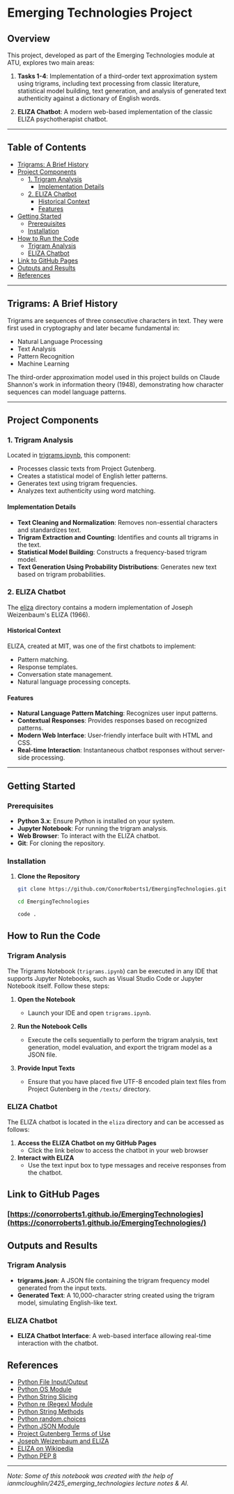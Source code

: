 # Emerging Technologies Project

## Overview

This project, developed as part of the Emerging Technologies module at ATU, explores two main areas:

1. **Tasks 1-4**: Implementation of a third-order text approximation system using trigrams, including text processing from classic literature, statistical model building, text generation, and analysis of generated text authenticity against a dictionary of English words.

2. **ELIZA Chatbot**: A modern web-based implementation of the classic ELIZA psychotherapist chatbot.

---

## Table of Contents

- [Trigrams: A Brief History](#trigrams-a-brief-history)
- [Project Components](#project-components)
   - [1. Trigram Analysis](#1-trigram-analysis)
      - [Implementation Details](#implementation-details)
   - [2. ELIZA Chatbot](#2-eliza-chatbot)
      - [Historical Context](#historical-context)
      - [Features](#features)
- [Getting Started](#getting-started)
   - [Prerequisites](#prerequisites)
   - [Installation](#installation)
- [How to Run the Code](#how-to-run-the-code)
   - [Trigram Analysis](#trigram-analysis)
   - [ELIZA Chatbot](#eliza-chatbot)
- [Link to GitHub Pages](#link-to-github-pages)
- [Outputs and Results](#outputs-and-results)
- [References](#references)


---

## Trigrams: A Brief History

Trigrams are sequences of three consecutive characters in text. They were first used in cryptography and later became fundamental in:

- Natural Language Processing
- Text Analysis
- Pattern Recognition
- Machine Learning

The third-order approximation model used in this project builds on Claude Shannon's work in information theory (1948), demonstrating how character sequences can model language patterns.

---

## Project Components

### 1. Trigram Analysis
Located in [trigrams.ipynb](trigrams.ipynb), this component:
- Processes classic texts from Project Gutenberg.
- Creates a statistical model of English letter patterns.
- Generates text using trigram frequencies.
- Analyzes text authenticity using word matching.

#### Implementation Details
- **Text Cleaning and Normalization**: Removes non-essential characters and standardizes text.
- **Trigram Extraction and Counting**: Identifies and counts all trigrams in the text.
- **Statistical Model Building**: Constructs a frequency-based trigram model.
- **Text Generation Using Probability Distributions**: Generates new text based on trigram probabilities.

### 2. ELIZA Chatbot
The [eliza](eliza/) directory contains a modern implementation of Joseph Weizenbaum's ELIZA (1966).

#### Historical Context
ELIZA, created at MIT, was one of the first chatbots to implement:
- Pattern matching.
- Response templates.
- Conversation state management.
- Natural language processing concepts.

#### Features
- **Natural Language Pattern Matching**: Recognizes user input patterns.
- **Contextual Responses**: Provides responses based on recognized patterns.
- **Modern Web Interface**: User-friendly interface built with HTML and CSS.
- **Real-time Interaction**: Instantaneous chatbot responses without server-side processing.

---

## Getting Started

### Prerequisites
- **Python 3.x**: Ensure Python is installed on your system.
- **Jupyter Notebook**: For running the trigram analysis.
- **Web Browser**: To interact with the ELIZA chatbot.
- **Git**: For cloning the repository.

### Installation

1. **Clone the Repository**
   ```bash
   git clone https://github.com/ConorRoberts1/EmergingTechnologies.git
   
   cd EmergingTechnologies

   code .
   ```

## How to Run the Code

### Trigram Analysis

The Trigrams Notebook (`trigrams.ipynb`) can be executed in any IDE that supports Jupyter Notebooks, such as Visual Studio Code or Jupyter Notebook itself. Follow these steps:

1. **Open the Notebook**
   - Launch your IDE and open `trigrams.ipynb`.

2. **Run the Notebook Cells**
   - Execute the cells sequentially to perform the trigram analysis, text generation, model evaluation, and export the trigram model as a JSON file.

3. **Provide Input Texts**
   - Ensure that you have placed five UTF-8 encoded plain text files from Project Gutenberg in the `/texts/` directory.

### ELIZA Chatbot

The ELIZA chatbot is located in the `eliza` directory and can be accessed as follows:

1. **Access the ELIZA Chatbot on my GitHub Pages**
   - Click the link below to access the chatbot in your web browser
2. **Interact with ELIZA**
   - Use the text input box to type messages and receive responses from the chatbot.

## Link to GitHub Pages

### [https://conorroberts1.github.io/EmergingTechnologies](https://conorroberts1.github.io/EmergingTechnologies/)


   ## Outputs and Results

   ### Trigram Analysis
   - **trigrams.json**: A JSON file containing the trigram frequency model generated from the input texts.
   - **Generated Text**: A 10,000-character string created using the trigram model, simulating English-like text.

   ### ELIZA Chatbot
   - **ELIZA Chatbot Interface**: A web-based interface allowing real-time interaction with the chatbot.

## References

- [Python File Input/Output](https://docs.python.org/3/tutorial/inputoutput.html)
- [Python OS Module](https://docs.python.org/3/library/os.html)
- [Python String Slicing](https://docs.python.org/3/tutorial/introduction.html#strings)
- [Python re (Regex) Module](https://docs.python.org/3/library/re.html)
- [Python String Methods](https://docs.python.org/3/library/stdtypes.html#string-methods)
- [Python random.choices](https://docs.python.org/3/library/random.html#random.choices)
- [Python JSON Module](https://docs.python.org/3/library/json.html)
- [Project Gutenberg Terms of Use](https://www.gutenberg.org/wiki/Gutenberg:Terms_of_Use)
- [Joseph Weizenbaum and ELIZA](https://www.theguardian.com/technology/2023/jul/25/joseph-weizenbaum-inventor-eliza-chatbot-turned-against-artificial-intelligence-ai)
- [ELIZA on Wikipedia](https://en.wikipedia.org/wiki/ELIZA)
- [Python PEP 8](https://peps.python.org/pep-0008/)

---

*Note: Some of this notebook was created with the help of ianmcloughlin/2425_emerging_technologies lecture notes & AI.*